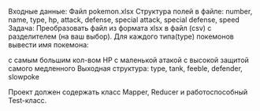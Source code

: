 Входные данные: Файл pokemon.xlsx 
Структура полей в файле: number, name, type, hp, attack, defense, special attack, special defense, speed 
Задача: Преобразовать файл из формата xlsx в файл (csv) с разделителем (на ваш выбор). 
Для каждого типа(type) покемонов вывести имя покемона:

с самым большим кол-вом HP
с маленькой атакой
с высокой защитой
самого медленного 
Выходная структура: type, tank, feeble, defender, slowpoke 

Проект должен содержать класс Mapper, Reducer и работоспособный Test-класс.
